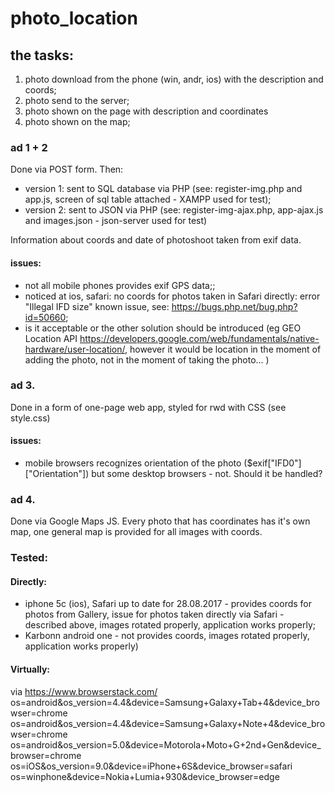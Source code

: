 # photo_location
## the tasks:
1. photo download from the phone (win, andr, ios) with the description and coords;
2. photo send to the server;
3. photo shown on the page with description  and coordinates
4. photo shown on the map;

### ad 1 + 2 
Done via POST form.
Then: 
 - version 1: sent to SQL database via PHP (see: register-img.php and app.js, screen of sql table attached - XAMPP used for test);
 - version 2: sent to JSON via PHP (see: register-img-ajax.php,  app-ajax.js and images.json - json-server used for test)
 
 Information about coords and date of photoshoot taken from exif  data.
 
#### issues:
- not all mobile phones provides exif GPS data;;
- noticed at ios, safari: no coords for photos taken in Safari directly: error  "Illegal IFD size" known issue, see:  https://bugs.php.net/bug.php?id=50660;
- is it acceptable or the other solution should be introduced (eg GEO Location API https://developers.google.com/web/fundamentals/native-hardware/user-location/, however it would be location in the moment of adding the photo, not in the moment of taking the photo... ) 
 

### ad 3.
Done in a form of one-page web app, styled for rwd with CSS (see style.css)

#### issues:
- mobile browsers recognizes orientation of the photo ($exif["IFD0"]["Orientation"]) but some desktop browsers - not. Should it be handled?


### ad 4.
Done via Google Maps JS. Every photo that has coordinates has it's own map, one general map is provided for all images with coords.


### Tested:

#### Directly:

- iphone 5c (ios), Safari up to date for 28.08.2017  - provides coords for photos from Gallery, issue for photos taken directly via Safari - described above, images rotated properly, application works properly; 
- Karbonn android one - not provides coords, images rotated properly, application works properly)

#### Virtually:
via https://www.browserstack.com/
os=android&os_version=4.4&device=Samsung+Galaxy+Tab+4&device_browser=chrome
os=android&os_version=4.4&device=Samsung+Galaxy+Note+4&device_browser=chrome
os=android&os_version=5.0&device=Motorola+Moto+G+2nd+Gen&device_browser=chrome
os=iOS&os_version=9.0&device=iPhone+6S&device_browser=safari
os=winphone&device=Nokia+Lumia+930&device_browser=edge

